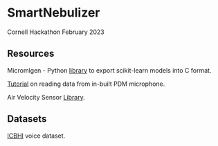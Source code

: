 # SmartNebulizer
Cornell Hackathon February 2023


## Resources

Micromlgen  - Python [library](https://eloquentarduino.com/libraries/micromlgen/) to export scikit-learn models into C format.


[Tutorial](https://docs.arduino.cc/tutorials/nano-33-ble-sense/microphone-sensor) on reading data from in-built PDM microphone.

Air Velocity Sensor [Library](https://github.com/sparkfun/SparkFun_FS3000_Arduino_Library). 

## Datasets

[ICBHI](https://bhichallenge.med.auth.gr/ICBHI_2017_Challenge) voice dataset.

